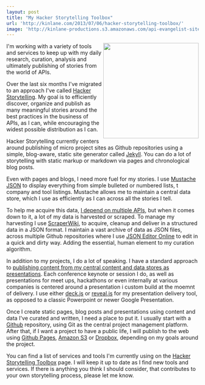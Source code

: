 ```yaml
---
layout: post
title: "My Hacker Storytelling Toolbox"
url: 'http://kinlane.com/2013/07/06/hacker-storytelling-toolbox/'
image: 'http://kinlane-productions.s3.amazonaws.com/api-evangelist-site/blog/bw-toolbox.jpg'
---
```


[<img src="https://s3.amazonaws.com/kinlane-productions/bw-icons/bw-toolbox.jpg" alt="" width="250" align="right" />][1]

I'm working with a variety of tools and services to keep up with my daily research, curation, analysis and ultimately publishing of stories from the world of APIs.

Over the last six months I've migrated to an approach I've called [Hacker Storytelling][2]. My goal is to efficiently discover, organize and publish as many meaningful stories around the best practices in the business of APIs, as I can, while encouraging the widest possible distribution as I can.

Hacker Storytelling currently centers around publishing of micro project sites as Github repositories using a simple, blog-aware, static site generator called [Jekyll][3]. You can do a lot of storytelling with static markup or markdown via pages and chronological blog posts.

Even with pages and blogs, I need more fuel for my stories. I use [Mustache][4] [JSON][5] to display everything from simple bulleted or numbered lists, t company and tool listings. Mustache allows me to maintain a central data store, which I use as efficiently as I can across all the stories I tell.

To help me acquire this data, [I depend on multiple APIs][6], but when it comes down to it, a lot of my data is harvested or scraped. To manage my harvesting I use [ScraperWiki][7], to acquire, cleanup and deliver in a structured data in a JSON format. I maintain a vast archive of data as JSON files, across multiple Github repositories where I use [JSON Editor Online][8] to edit in a quick and dirty way. Adding the essential, human element to my curation algorithm.

In addition to my projects, I do a lot of speaking. I have a standard approach to [publishing content from my central content and data stores as presentations][9]. Each conference keynote or session I do, as well as presentations for meet ups, hackathons or even internally at various companies is centered around a presentation i custom build at the moemnt of delivery. I use either [deck.js][10] or [reveal.js][11] for my presentation delivery tool, as opposed to a classic Powerpoint or newer Google Presentation.

Once I create static pages, blog posts and presentations using content and data I've curated and written, I need a place to put it. I usually start with a [Github][12] repository, using Git as the central project management platform. After that, if I want a project to have a public life, I will publish to the web using [Github Pages][13], [Amazon S3][14] or [Dropbox][15], depending on my goals around the project.

You can find a list of services and tools I'm currently using on the [Hacker Storytelling Toolbox][1] page. I will keep it up to date as I find new tools and services. If there is anything you think I should consider, that contributes to your own storytelling process, please let me know.

   [1]: http://hackerstorytelling.com/toolbox.html (Hacker Storytelling Toolbox)
   [2]: http://hackerstorytelling.com (Hacker Storytelling)
   [3]: http://jekyllrb.com/docs/home/ (Jekyll)
   [4]: http://mustache.github.io/ (Mustache)
   [5]: http://www.json.org/
   [6]: http://apievangelist.com/2012/08/02/the-apis-that-i-depend-on-for-my-business/ (I depend on multiple APIs)
   [7]: https://scraperwiki.com/
   [8]: http://www.jsoneditoronline.org/ (JSON Editor Online)
   [9]: http://kinlane.github.io/talks/
   [10]: http://imakewebthings.com/deck.js/ (deck.js)
   [11]: http://lab.hakim.se/reveal-js/ (reveal.js)
   [12]: http://github.com (Github)
   [13]: http://pages.github.com/
   [14]: http://aws.amazon.com/s3/
   [15]: https://www.dropbox.com/
